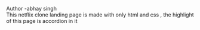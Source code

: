 Author -abhay singh
<br>
This netflix clone landing page is made with only html and css , the highlight of this page is accordion in it 
